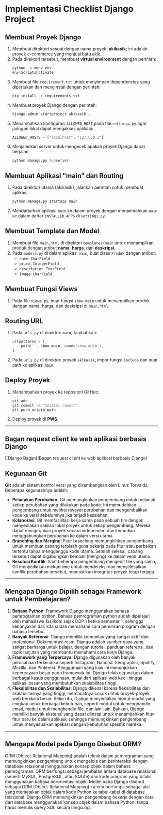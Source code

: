 
# Implementasi Checklist Django Project

## Membuat Proyek Django

1. Membuat direktori sesuai dengan nama proyek: **akikasik**; ini adalah proyek e-commerce yang menjual batu akik.
2. Pada direktori tersebut, membuat **virtual environment** dengan perintah:
   ```bash
   python -m venv env
   env\Scriptsctivate
   ```
3. Membuat file `requirement.txt` untuk menyimpan dependencies yang diperlukan dan menginstal dengan perintah:
   ```bash
   pip install -r requirements.txt
   ```
4. Membuat proyek Django dengan perintah:
   ```bash
   django-admin startproject akikasik .
   ```
5. Menambahkan konfigurasi `ALLOWED_HOST` pada file `settings.py` agar jaringan lokal dapat mengakses aplikasi:
   ```python
   ALLOWED_HOSTS = ["localhost", "127.0.0.1"]
   ```
6. Menjalankan server untuk mengecek apakah proyek Django dapat berjalan:
   ```bash
   python manage.py runserver
   ```

## Membuat Aplikasi "main" dan Routing

1. Pada direktori utama (akikasik), jalankan perintah untuk membuat aplikasi:
   ```bash
   python manage.py startapp main
   ```
2. Mendaftarkan aplikasi `main` ke dalam proyek dengan menambahkan `main` ke dalam daftar `INSTALLED_APPS` di `settings.py`.

## Membuat Template dan Model

1. Membuat file `main.html` di direktori `templates/main` untuk menampilkan produk dengan atribut **nama**, **harga**, dan **deskripsi**.
2. Pada `models.py` di dalam aplikasi `main`, buat class `Produk` dengan atribut:
   - `name`: `CharField`
   - `price`: `IntegerField`
   - `description`: `TextField`
   - `image`: `CharField`

## Membuat Fungsi Views

1. Pada file `views.py`, buat fungsi `show_main` untuk menampilkan produk dengan nama, harga, dan deskripsi di `main.html`.

## Routing URL

1. Pada `urls.py` di direktori `main`, tambahkan:
   ```python
   urlpatterns = [
       path('', show_main, name='show_main'),
   ]
   ```
2. Pada `urls.py` di direktori proyek `akikasik`, impor fungsi `include` dan buat path ke aplikasi `main`.

## Deploy Proyek

1. Menambahkan proyek ke repositori GitHub:
   ```bash
   git add .
   git commit -m "Initial commit"
   git push origin main
   ```
2. Deploy proyek di **PWS**.

---
## Bagan request client ke web aplikasi berbasis Django
![Django Bagan](Bagan request client ke web aplikasi berbasis Django)
## Kegunaan Git

**Git** adalah sistem kontrol versi yang dikembangkan oleh Linus Torvalds. Beberapa kegunaannya adalah:

- **Pelacakan Perubahan**: Git memungkinkan pengembang untuk melacak setiap perubahan yang dilakukan pada kode. Ini memudahkan pengembang untuk melihat riwayat perubahan dan mengembalikan kode ke versi sebelumnya jika terjadi kesalahan.
- **Kolaborasi**: Git memfasilitasi kerja sama pada sebuah tim dengan menyediakan salinan lokal proyek untuk setiap pengembang. Mereka dapat mengerjakan proyek secara independen dan kemudian menggabungkan perubahan ke dalam versi utama.
- **Branching dan Merging**: Fitur branching memungkinkan pengembang untuk membuat cabang terpisah guna bekerja pada fitur atau perbaikan tertentu tanpa mengganggu kode utama. Setelah selesai, cabang tersebut dapat digabungkan kembali (merging) ke dalam versi utama.
- **Resolusi Konflik**: Saat beberapa pengembang mengedit file yang sama, Git menyediakan mekanisme untuk mendeteksi dan menyelesaikan konflik perubahan tersebut, memastikan integritas proyek tetap terjaga.

---

## Mengapa Django Dipilih sebagai Framework untuk Pembelajaran?

1. **Bahasa Python**: Framework Django menggunakan bahasa pemrograman python. Bahasa pemrograman python sudah dipelajari oleh mahasiswa fasilkom sejak DDP 1 ketika semester 1, sehingga kebanyakan dari kita sudah memahami cara penulisan program dengan bahasa tersebut
2. **Banyak Referensi**: Django memiliki komunitas yang sangat aktif dan profesional. Dokumentasi resmi Django adalah sumber daya yang sangat berharga untuk belajar, dengan tutorial, panduan referensi, dan topik lanjutan yang membantu memahami cara kerja Django.
3. **Framework yang Terpercaya**: Django digunakan oleh banyak perusahaan terkemuka seperti Instagram, National Geographic, Spotify, Mozilla, dan Pinterest. Penggunaan yang luas ini menunjukkan kepercayaan besar pada framework ini. Django telah digunakan dalam berbagai kasus penggunaan, mulai dari aplikasi web kecil hingga aplikasi besar yang membutuhkan skalabilitas tinggi.
4. **Fleksibilitas dan Skalabilitas**: Django dikenal karena fleksibilitas dan skalabilitasnya yang tinggi, membuatnya cocok untuk proyek-proyek web berskala besar. Selain itu, Django menyediakan modul-modul yang lengkap untuk berbagai kebutuhan, seperti modul untuk menghandle email, modul untuk menghandle file, dan lain-lain. Bahkan, Django memiliki banyak ekstensi yang dapat diinstal untuk menambahkan fitur-fitur baru ke dalam aplikasi, sehingga memungkinkan pengembang untuk menyesuaikan aplikasi dengan kebutuhan spesifik mereka.
---

## Mengapa Model pada Django Disebut ORM?

ORM (Object-Relational Mapping) adalah teknik dalam pemrograman yang memungkinkan pengembang untuk mengelola dan berinteraksi dengan database relasional menggunakan konsep objek dalam bahasa pemrograman. ORM berfungsi sebagai jembatan antara database relasional (seperti MySQL, PostgreSQL, atau SQLite) dan kode program yang ditulis menggunakan bahasa berorientasi objek. Model pada Django disebut sebagai ORM (Object-Relational Mapping) karena berfungsi sebagai alat yang memetakan objek dalam kode Python ke tabel-tabel di database relasional. Django ORM memungkinkan pengembang bekerja dengan data dari database menggunakan konsep objek dalam bahasa Python, tanpa harus menulis query SQL secara langsung. 

